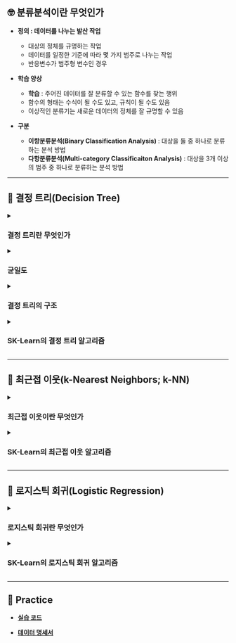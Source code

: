 ## 🤓 분류분석이란 무엇인가

- **정의 : 데이터를 나누는 발산 작업**
    - 대상의 정체를 규명하는 작업
    - 데이터를 일정한 기준에 따라 몇 가지 범주로 나누는 작업
    - 반응변수가 범주형 변수인 경우

- **학습 양상**
    - **학습** : 주어진 데이터를 잘 분류할 수 있는 함수를 찾는 행위
    - 함수의 형태는 수식이 될 수도 있고, 규칙이 될 수도 있음
    - 이상적인 분류기는 새로운 데이터의 정체를 잘 규명할 수 있음

- **구분**
    - **이항분류분석(Binary Classification Analysis)** : 대상을 둘 중 하나로 분류하는 분석 방법
    - **다항분류분석(Multi-category Classificaiton Analysis)** : 대상을 3개 이상의 범주 중 하나로 분류하는 분석 방법

---

## 🌳 결정 트리(Decision Tree)

<details><summary><h3>결정 트리란 무엇인가</h3></summary>

- **정의 : 데이터에 내재된 규칙을 발견하여 수형도 기반의 분류 규칙을 세우고 데이터를 분류하는 알고리즘**
    
- **주요 이슈 : 트리를 어떻게 분할할 것인가**
    - 가지를 몇 번 뻗을 것인가
    - 한 범주당 데이터가 몇 개 남았을 때 가지치기를 멈출 것인가
    
- **주의 사항**
    - node가 깊어질수록 성능이 저하될 수 있음
    - 범주마다 균일한 데이터 세트를 구성할 수 있도록 하이퍼파라미터를 설정해야 함

</details>

<details><summary><h3>균일도</h3></summary>

- **정의 : leaf node에 각 범주에 해당하는 데이터만 포함되어 있는가**

- **예시**
    - `color`을 기준으로 바둑알을 구분한다고 가정하자
    - 범주로는 `black` , `white` 가 존재함
    - 범주 `black`에 검정색 바둑알만 포함되어 있다면 균일도가 높다고 해석함
    - 범주 `black`에 흰색 바둑알이 많이 섞여 있을수록 균일도가 낮다고 해석함

- **decision node**
    - 균일도가 높은 데이터 세트를 먼저 분류할 수 있도록 규칙을 구성함
    - 즉, 균일도를 높이는 방향으로 가지치기를 진행함

- **균일도 측정 방법**
    - **지니 불순도** : 경제학에서 불평등 정도를 나타내는 지수를 활용하여 균일도를 측정하는 방법
    - **엔트로피 불순도** : 열역학에서 물체의 혼잡한 정도를 나타내는 지수를 활용하여 균일도를 측정하는 방법

</details>

<details><summary><h3>결정 트리의 구조</h3></summary>

![아이리스 결정트리 예시](https://user-images.githubusercontent.com/116495744/221340236-6c4043c6-6b30-4af2-9e7f-cfe79b00371a.png)

- **root node** : 최상위 노드

- **decision node** : 규칙 노드

- **leaf node** : 최종 범주

- **gini** : 데이터 분포의 균일도

- **samples** : 임의의 규칙에 대하여 해당 규칙을 만족하는 데이터 건수

- **value** : 각 범주의 데이터 건수

</details>

<details><summary><h3>SK-Learn의 결정 트리 알고리즘</h3></summary>

- **사용 방법**

    ```
    from sklearn.tree import DecisionTreeClassifier
    from sklearn.metrics import accuracy_score

    # 결정 트리 알고리즘 인스턴스 생성
    dt_clf = DecisionTreeClassifier()
    
    # 훈련용 데이터 세트를 통해 인스턴스를 훈련시켜서 모델 설계
    dt_clf.fit(X_train, y_train)

    # 평가용 데이터 세트를 통해 예측
    y_predict = dt_clf.predict(X_test)

    # 대표적인 성능 평가 지표인 결정계수를 통해 성능 평가
    score = accuracy_score(y_test, y_predict)
    print(score)
    ```

- **주요 하이퍼파라미터**
    - `random_state = None`
    
    - `criterion = 'gini'` : 균일도 측정 방법
        - `gini` : 지니 불순도
        - `entropy` : 엔트로피 불순도
    
    - `max_depth = -1` : 트리 최대 깊이
    
    - `max_features = None` : decision node에서 최적 분할을 위해 고려되어야 할 설명변수의 최대 개수
    
    - `min_samples_split = 2` : 특정 노드에서 하위 노드로 가지치기 하기 위한 최소한의 샘플 개수
    
    - `min_samples_leaf` : leaf node가 되기 위한 최소한의 샘플 개수

- **다음의 속성을 통해 훈련된 모델의 정보를 확인할 수 있음**
    - `feature_importances_` : 설명변수별 가중치

- **다음을 통해 훈련된 모델의 정보를 시각화할 수 있음**

    ```
    import matplotlib.pyplot as plt
    from sklearn.tree import plot_tree

    # 설명변수 이름이 담긴 리스트 생성
    feature_list = []

    # plot tree 크기 설정
    plt.figure(figsize = (20, 20))
    
    # plot tree 생성
    plot_tree(
        dt_clf, 
        filled = True, 
        fontsize = 14, 
        feature_names = feature_list
        )
    
    # plot tree 출력
    plt.show()
    ```

</details>

---

## 👫 최근접 이웃(k-Nearest Neighbors; k-NN)

<details><summary><h3>최근접 이웃이란 무엇인가</h3></summary>

- **정의 : 기하학적 거리를 규칙으로 하여 데이터를 분류하는 알고리즘**
    - 임의의 설명변수 조합이 나타내는 좌표평면 상의 한 점에 대하여,
    - 해당 점과 가장 가깝게 위치하는 점이 의미하는 설명변수 조합의 범주로 분류함

- **주요 이슈 : 참조할 이웃의 개수를 얼마로 설정할 것인가**

    ![최근접이웃](https://miro.medium.com/max/405/0*QyWp7J6eSz0tayc0.png)

</details>

<details><summary><h3>SK-Learn의 최근접 이웃 알고리즘</h3></summary>

- **사용 방법**

    ```
    from sklearn.neighbors import KNeighborsClassifier
    from sklearn.metrics import accuracy_score

    # 최근접 이웃 알고리즘 인스턴스 생성
    knn_clf = KNeighborsClassifier()
    
    # 훈련용 데이터 세트를 통해 인스턴스를 훈련시켜서 모델 설계
    knn_clf.fit(X_train, y_train)

    # 평가용 데이터 세트를 통해 예측
    y_predict = knn_clf.predict(X_test)

    # 대표적인 성능 평가 지표인 결정계수를 통해 성능 평가
    score = accuracy_score(y_test, y_predict)
    print(score)
    ```

- **주요 하이퍼파라미터**
    - `metric = 'minkowsi'` : 거리 측정 방법
        - `minkowsi` : 유클리디안 거리 측정 방법과 맨해튼 거리 측정 방법을 일반화한 측정 방법
        - `euclidean` : 유클리디안 거리 측정 방법
        - `manhattan` : 맨해튼 거리 측정 방법

    - `p = 2` : `metric`이 `minkowsi`인 경우 추가 설정하는 하이퍼파라미터
        - `1` : 맨해튼 거리 측정 방법
        - `2` : 유클리디안 거리 측정 방법

    - `n_jobs = None` : 이웃을 검색하기 위해 병렬로 작업하는 코어의 개수
        - `-1` : 모든 코어를 동원함
    
    - `n_neighbors = 5` : 참조할 이웃의 개수
    
    - `weights = 'uniform'` : 가중치 부여 방법
        - `uniform` : 각 이웃에 동일한 가중치를 부여함
        - `distance` : 거리가 가까울수록 더 큰 가중치를 부여함

</details>

---

## 👥 로지스틱 회귀(Logistic Regression)

<details><summary><h3>로지스틱 회귀란 무엇인가</h3></summary>

- **정의 : 경사하강법에 근거하여 도출된 회귀식을 활용하는 이항분류분석 알고리즘**

- **로지스틱 회귀식의 수학적 이해**

    ![시그모이드 함수](https://user-images.githubusercontent.com/116495744/221402155-596e45c2-5d0d-40a6-ae23-9589b48f807c.png)

    - **연결함수** : 회귀식의 결과값을 이항범주로 변환하는 함수
        ### $$y=f(x)=b+wX$$
        - $y$ : 이항 반응변수
        - $f(x)$ : 연결함수(Link Function)
        - $b+wX$ : 회귀식
    
    - **승산(odds)** : 이항범주를 성패로 정의할 때, 1번 실패할 때 성공할 횟수
        ### $$odds=\frac{p}{1-p}$$
        - $p$ : 성공할 확률
        - $1-p$ : 실패할 확률
    
    - **로짓(logist + Probit)** : 승산에 대하여 자연로그를 취한 값
        ### $$ln(\frac{p}{1-p})$$
        - 로짓 변환은 승산의 범위를 선형 회귀식의 범위와 일치시키기 위한 작업임
        ### $$0 \lt p\lt 1$$
        - 성공할 확률 p는 0~1 사이의 값을 가짐
        ### $$0 \lt \frac{p}{1-p} \lt \infty$$
        - 승산은 양의 실수 범위 값을 가짐
        ### $$\infty \lt ln(\frac{p}{1-p}) \lt \infty$$
        - 로짓은 음의 무한대에서 양의 무한대까지 실수 전범위 값을 취할 수 있음
    
    - **로짓(logit) 함수** : 연결함수를 로짓으로 가지는 선형 회귀식
        ### $$ln({\frac{p}{1-p}})=b+wX$$

    - **시그모이드(sigmoid) 함수** : 로짓 함수의 역함수로서 로지스틱 함수라고도 부름
        ### $$p=\frac{e^{b+wX}}{1+e^{b+wX}}$$

</details>

<details><summary><h3>SK-Learn의 로지스틱 회귀 알고리즘</h3></summary>

- **사용 방법**

    ```
    from sklearn.linear_model import LogisticRegression
    from sklearn.metrics import accuracy_score

    # 로지스틱 회귀 알고리즘 인스턴스 생성
    lg_clf = LogisticRegression()
    
    # 훈련용 데이터 세트를 통해 인스턴스를 훈련시켜서 모델 설계
    lg_clf.fit(X_train, y_train)

    # 평가용 데이터 세트를 통해 예측
    y_predict = lg_clf.predict(X_test)

    # 대표적인 성능 평가 지표인 결정계수를 통해 성능 평가
    score = accuracy_score(y_test, y_predict)
    print(score)
    ```

- **주요 하이퍼파라미터**
    - `random_state = None`
    
    - `penalty = l2` : 가중치 규제 유형
        - `l1` : L1 규제를 통해 과적합을 방지함
            - 맨해튼 거리 측정법에 기초한 오차 계산법을 통해 가중치를 규제함
            - 즉, 손실 함수에 가중치 절대값의 합을 더함
            - 특정 설명변수의 가중치를 0으로 만들 수 있음
            - feature selection
        - `l2` : L2 규제를 통해 과적합을 방지함
            - 유클리디안 거리 측정법에 기초한 오차 계산법을 통해 가중치를 규제함
            - 즉, 손실 함수에 가중치 제곱의 합을 더함
            - 이상치에 해당하는 가중치의 영향력을 최소화할 수 있음
    
    - `C = 1` : 가중치 규제 강도로서 손실 함수로 측정된 손실 크기
    
    - `max_iter = 100` : 경사 확인 횟수

- **다음의 속성을 통해 훈련된 모델의 정보를 확인할 수 있음**
    - `n_features_in_` : 설명변수의 수
    - `feature_nmaes_in_` : 설명변수명
    - `coef_` : 각 설명변수의 가중치
    - `intercept_` : 편향성

</details>

---

## 📝 Practice

- [**실습 코드**]()

- [**데이터 명세서**]()